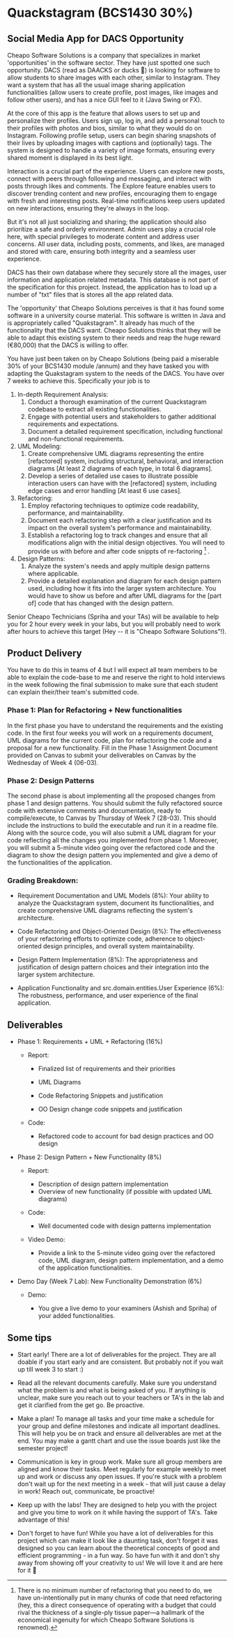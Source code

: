 # Quackstagram (BCS1430 30%)

## Social Media App for DACS Opportunity 

Cheapo Software Solutions is a company that specializes in market 'opportunities' in the software sector. They have just spotted one such opportunity. DACS (read as DAACKS or ducks 🦆) is looking for software to allow students to share images with each other, similar to Instagram. They want a system that has all the usual image sharing application functionalities (allow users to create profile, post images, like images and follow other users), and has a nice GUI feel to it (Java Swing or FX).

At the core of this app is the feature that allows users to set up and personalize their profiles. Users sign up, log in, and add a personal touch to their profiles with photos and bios, similar to what they would do on Instagram. Following profile setup, users can begin sharing snapshots of their lives by uploading images with captions and (optionally) tags. The system is designed to handle a variety of image formats, ensuring every shared moment is displayed in its best light.

Interaction is a crucial part of the experience. Users can explore new posts, connect with peers through following and messaging, and interact with posts through likes and comments. The Explore feature enables users to discover trending content and new profiles, encouraging them to engage with fresh and interesting posts. Real-time notifications keep users updated on new interactions, ensuring they're always in the loop.

But it's not all just socializing and sharing; the application should also prioritize a safe and orderly environment. Admin users play a crucial role here, with special privileges to moderate content and address user concerns. All user data, including posts, comments, and likes, are managed and stored with care, ensuring both integrity and a seamless user experience.

DACS has their own database where they securely store all the images, user information and application related metadata. This database is not part of the specification for this project. Instead, the application has to load up a number of "txt" files that is stores all the app related data.

The 'opportunity' that Cheapo Solutions perceives is that it has found some software in a university course material. This software is written in Java and is appropriately called "Quakstagram". It already has much of the functionality that the DACS want. Cheapo Solutions thinks that they will be able to adapt this existing system to their needs and reap the huge reward (€80,000) that the DACS is willing to offer.

You have just been taken on by Cheapo Solutions (being paid a miserable 30% of your BCS1430 module /annum) and they have tasked you with adapting the Quakstagram system to the needs of the DACS. You have over 7 weeks to achieve this. Specifically your job is to

1.  In-depth Requirement Analysis:
    1.  Conduct a thorough examination of the current Quackstagram codebase to extract all existing functionalities.
    2.  Engage with potential users and stakeholders to gather additional requirements and expectations.
    3.  Document a detailed requirement specification, including functional and non-functional requirements.
2.  UML Modeling:
    1.  Create comprehensive UML diagrams representing the entire \[refactored\] system, including structural, behavioral, and interaction diagrams \[At least 2 diagrams of each type, in total 6 diagrams\].
    2.  Develop a series of detailed use cases to illustrate possible interaction users can have with the \[refactored\] system, including edge cases and error handling \[At least 6 use cases\].
3.  Refactoring:
    1.  Employ refactoring techniques to optimize code readability, performance, and maintainability.
    2.  Document each refactoring step with a clear justification and its impact on the overall system's performance and maintainability.
    3.  Establish a refactoring log to track changes and ensure that all modifications align with the initial design objectives. You will need to provide us with before and after code snippts of re-factoring [^1] .
4.  Design Patterns:
    1.  Analyze the system's needs and apply multiple design patterns where applicable.
    2.  Provide a detailed explanation and diagram for each design pattern used, including how it fits into the larger system architecture. You would have to show us before and after UML diagrams for the \[part of\] code that has changed with the design pattern.

Senior Cheapo Technicians (Spriha and your TAs) will be available to help you for 2 hour every week in your labs, but you will probably need to work after hours to achieve this target (Hey -- it is "Cheapo Software Solutions"!).

## Product Delivery

You have to do this in teams of 4 but I will expect all team members to be able to explain the code-base to me and reserve the right to hold interviews in the week following the final submission to make sure that each student can explain their/their team's submitted code.

### Phase 1: Plan for Refactoring + New functionalities

In the first phase you have to understand the requirements and the existing code. In the first four weeks you will work on a requirements document, UML diagrams for the current code, plan for refactoring the code and a proposal for a new functionality. Fill in the Phase 1 Assignment Document provided on Canvas to submit your deliverables on Canvas by the Wednesday of Week 4 (06-03).

### Phase 2: Design Patterns

The second phase is about implementing all the proposed changes from phase 1 and design patterns. You should submit the fully refactored source code with extensive comments and documentation, ready to compile/execute, to Canvas by Thursday of Week 7 (28-03). This should include the instructions to build the executable and run it in a readme file. Along with the source code, you will also submit a UML diagram for your code reflecting all the changes you implemented from phase 1. Moreover, you will submit a 5-minute video going over the refactored code and the diagram to show the design pattern you implemented and give a demo of the functionalities of the application.

### Grading Breakdown:

-   Requirement Documentation and UML Models (8%): Your ability to analyze the Quackstagram system, document its functionalities, and create comprehensive UML diagrams reflecting the system's architecture.

-   Code Refactoring and Object-Oriented Design (8%): The effectiveness of your refactoring efforts to optimize code, adherence to object-oriented design principles, and overall system maintainability.

-   Design Pattern Implementation (8%): The appropriateness and justification of design pattern choices and their integration into the larger system architecture.

-   Application Functionality and src.domain.entities.User Experience (6%): The robustness, performance, and user experience of the final application.

## Deliverables

-   Phase 1: Requirements + UML + Refactoring (16%)

    -   Report:

        -   Finalized list of requirements and their priorities

        -   UML Diagrams

        -   Code Refactoring Snippets and justification

        -   OO Design change code snippets and justification

    -  Code: 
        - Refactored code to account for bad design practices and OO design 

- Phase 2: Design Pattern + New Functionality (8%)

    - Report: 
    
        - Description of design pattern implementation 
        - Overview of new functionality (if possible with updated UML diagrams)
    
    - Code: 
    
        - Well documented code with design patterns implementation
        
    - Video Demo: 
        
        - Provide a link to the 5-minute video going over the refactored code, UML diagram, design pattern implementation, and a demo of the application functionalities.

- Demo Day (Week 7 Lab): New Functionality Demonstration (6%)
    
    - Demo: 
      
        - You give a live demo to your examiners (Ashish and Spriha) of your added functionalities. 

## Some tips 

-   Start early! There are a lot of deliverables for the project. They are all doable if you start early and are consistent. But probably not if you wait up till week 3 to start :)

-   Read all the relevant documents carefully. Make sure you understand what the problem is and what is being asked of you. If anything is unclear, make sure you reach out to your teachers or TA\'s in the lab and get it clarified from the get go. Be proactive.

-   Make a plan! To manage all tasks and your time make a schedule for your group and define milestones and indicate all important deadlines. This will help you be on track and ensure all deliverables are met at the end. You may make a gantt chart and use the issue boards just like the semester project!

-   Communication is key in group work. Make sure all group members are aligned and know their tasks. Meet regularly for example weekly to meet up and work or discuss any open issues. If you\'re stuck with a problem don\'t wait up for the next meeting in a week - that will just cause a delay in work! Reach out, communicate, be proactive!

-   Keep up with the labs! They are designed to help you with the project and give you time to work on it while having the support of TA\'s. Take advantage of this!

-   Don\'t forget to have fun! While you have a lot of deliverables for this project which can make it look like a daunting task, don\'t forget it was designed so you can learn about the theoretical concepts of good and efficient programming - in a fun way. So have fun with it and don\'t shy away from showing off your creativity to us! We will love it and are here for it 🥳

[^1]: There is no minimum number of refactoring that you need to do, we have un-intentionally put in many chunks of code that need refactoring (hey, this a direct consequence of operating with a budget that could rival the thickness of a single-ply tissue paper—a hallmark of the economical ingenuity for which Cheapo Software Solutions is renowned).
